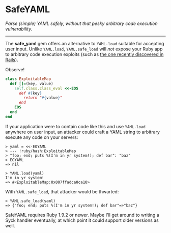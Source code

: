 SafeYAML
========

*Parse (simple) YAML safely, without that pesky arbitrary code execution vulnerability.*

***

The **safe_yaml** gem offers an alternative to `YAML.load` suitable for accepting user input. Unlike `YAML.load`, `YAML.safe_load` will *not* expose your Ruby app to arbitrary code execution exploits (such as [the one recently discovered in Rails](http://www.reddit.com/r/netsec/comments/167c11/serious_vulnerability_in_ruby_on_rails_allowing/)).

Observe!

```ruby
class ExploitableMap
  def []=(key, value)
    self.class.class_eval <<-EOS
      def #{key}
        return "#{value}"
      end
    EOS
  end
end
```

If your application were to contain code like this and use `YAML.load` anywhere on user input, an attacker could craft a YAML string to arbitrary execute any code on your servers:

    > yaml = <<-EOYAML
    > --- !ruby/hash:ExploitableMap
    > "foo; end; puts %(I'm in yr system!); def bar": "baz"
    > EOYAML
    => nil
    
    > YAML.load(yaml)
    I'm in yr system!
    => #<ExploitableMap:0x007ffadca0ca10> 

With `YAML.safe_load`, that attacker would be thwarted:

    > YAML.safe_load(yaml)
    => {"foo; end; puts %(I'm in yr system!); def bar"=>"baz"} 

SafeYAML requires Ruby 1.9.2 or newer. Maybe I'll get around to writing a Syck handler eventually, at which point it could support older versions as well.
